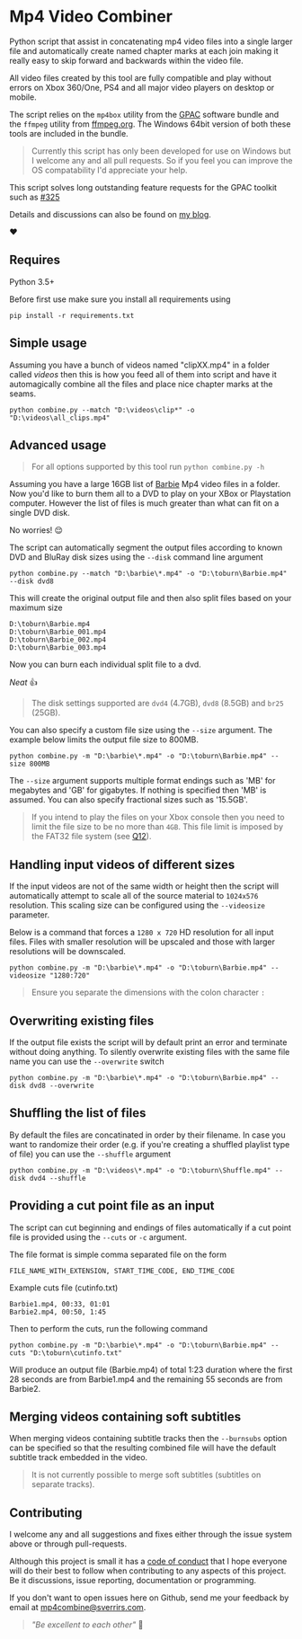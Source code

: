 # Mp4 Video Combiner

Python script that assist in concatenating mp4 video files into a single larger file and automatically create named chapter marks at each join making it really easy to skip forward and backwards within the video file. 

All video files created by this tool are fully compatible and play without errors on Xbox 360/One, PS4 and all major video players on desktop or mobile.

The script relies on the `mp4box` utility from the [GPAC](https://gpac.wp.mines-telecom.fr/downloads/) software bundle and the `ffmpeg` utility from [ffmpeg.org](https://www.ffmpeg.org/). The Windows 64bit version of both these tools are included in the bundle.

> Currently this script has only been developed for use on Windows but I welcome any and all pull requests. So if you feel you can improve the OS compatability I'd appreciate your help.

This script solves long outstanding feature requests for the GPAC toolkit such as [#325](https://sourceforge.net/p/gpac/bugs/325/)

Details and discussions can also be found on [my blog](https://blog.sverrirs.com/2017/01/joining-mp4-files-with-chapters.html).

:heart:

## Requires

Python 3.5+

Before first use make sure you install all requirements using 

```
pip install -r requirements.txt
```


## Simple usage
Assuming you have a bunch of videos named "clipXX.mp4" in a folder called _videos_ then this is how you feed all of them into script and have it automagically combine all the files and place nice chapter marks at the seams.

```
python combine.py --match "D:\videos\clip*" -o "D:\videos\all_clips.mp4"
```

## Advanced usage

> For all options supported by this tool run `python combine.py -h`

Assuming you have a large 16GB list of [Barbie](https://en.wikipedia.org/wiki/Barbie:_Life_in_the_Dreamhouse) Mp4 video files in a folder. Now you'd like to burn them all to a DVD to play on your XBox or Playstation computer. However the list of files is much greater than what can fit on a single DVD disk.

No worries! :relieved:

The script can automatically segment the output files according to known DVD and BluRay disk sizes using the `--disk` command line argument

```
python combine.py --match "D:\barbie\*.mp4" -o "D:\toburn\Barbie.mp4" --disk dvd8
```

This will create the original output file and then also split files based on your maximum size
```
D:\toburn\Barbie.mp4
D:\toburn\Barbie_001.mp4
D:\toburn\Barbie_002.mp4
D:\toburn\Barbie_003.mp4
```

Now you can burn each individual split file to a dvd. 

_Neat_ :thumbsup:

> The disk settings supported are `dvd4` (4.7GB), `dvd8` (8.5GB) and `br25` (25GB).

You can also specify a custom file size using the `--size` argument. The example below limits the output file size to 800MB.

```
python combine.py -m "D:\barbie\*.mp4" -o "D:\toburn\Barbie.mp4" --size 800MB
```

The `--size` argument supports multiple format endings such as 'MB' for megabytes and 'GB' for gigabytes. If nothing is specified then 'MB' is assumed. You can also specify fractional sizes such as '15.5GB'.

> If you intend to play the files on your Xbox console then you need to limit the file size to be no more than `4GB`. This file limit is imposed by the FAT32 file system (see [Q12](http://support.xbox.com/en-US/xbox-360/console/audio-video-playback-faq#Q11)).

## Handling input videos of different sizes
If the input videos are not of the same width or height then the script will automatically attempt to scale all of the source material to `1024x576` resolution. This scaling size can be configured using the `--videosize` parameter.

Below is a command that forces a `1280 x 720` HD resolution for all input files. Files with smaller resolution will be upscaled and those with larger resolutions will be downscaled.

```
python combine.py -m "D:\barbie\*.mp4" -o "D:\toburn\Barbie.mp4" --videosize "1280:720"
```

> Ensure you separate the dimensions with the colon character `:`

## Overwriting existing files
If the output file exists the script will by default print an error and terminate without doing anything. To silently overwrite existing files with the same file name you can use the `--overwrite` switch

```
python combine.py -m "D:\barbie\*.mp4" -o "D:\toburn\Barbie.mp4" --disk dvd8 --overwrite
```

## Shuffling the list of files
By default the files are concatinated in order by their filename. In case you want to randomize their order (e.g. if you're creating a shuffled playlist type of file) you can use the `--shuffle` argument

```
python combine.py -m "D:\videos\*.mp4" -o "D:\toburn\Shuffle.mp4" --disk dvd4 --shuffle
```

## Providing a cut point file as an input
The script can cut beginning and endings of files automatically if a cut point file is provided using the `--cuts` or `-c` argument.

The file format is simple comma separated file on the form
```
FILE_NAME_WITH_EXTENSION, START_TIME_CODE, END_TIME_CODE
```

Example cuts file (cutinfo.txt)
```
Barbie1.mp4, 00:33, 01:01
Barbie2.mp4, 00:50, 1:45
```

Then to perform the cuts, run the following command

```
python combine.py -m "D:\barbie\*.mp4" -o "D:\toburn\Barbie.mp4" --cuts "D:\toburn\cutinfo.txt"
```

Will produce an output file (Barbie.mp4) of total 1:23 duration where the first 28 seconds are from Barbie1.mp4 and the remaining 55 seconds are from Barbie2.

## Merging videos containing soft subtitles
When merging videos containing subtitle tracks then the `--burnsubs` option can be specified so that the resulting combined file will have the default subtitle track embedded in the video. 

> It is not currently possible to merge soft subtitles (subtitles on separate tracks).

## Contributing

I welcome any and all suggestions and fixes either through the issue system above or through pull-requests.

Although this project is small it has a [code of conduct](CODE_OF_CONDUCT.md) that I hope everyone will do their best to follow when contributing to any aspects of this project. Be it discussions, issue reporting, documentation or programming. 

If you don't want to open issues here on Github, send me your feedback by email at [mp4combine@sverrirs.com](mailto:mp4combine@sverrirs.com).

> _"Be excellent to each other"_
> :hatched_chick: